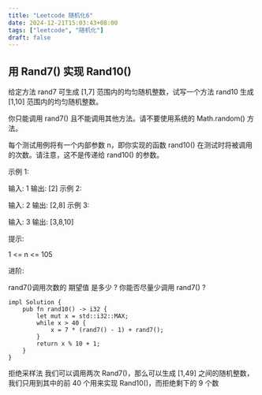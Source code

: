 ```yaml
---
title: "Leetcode 随机化6"
date: 2024-12-21T15:03:43+08:00
tags: ["leetcode", "随机化"]
draft: false
---
```


## 用 Rand7() 实现 Rand10()
给定方法 rand7 可生成 [1,7] 范围内的均匀随机整数，试写一个方法 rand10 生成 [1,10] 范围内的均匀随机整数。

你只能调用 rand7() 且不能调用其他方法。请不要使用系统的 Math.random() 方法。

每个测试用例将有一个内部参数 n，即你实现的函数 rand10() 在测试时将被调用的次数。请注意，这不是传递给 rand10() 的参数。

 

示例 1:

输入: 1
输出: [2]
示例 2:

输入: 2
输出: [2,8]
示例 3:

输入: 3
输出: [3,8,10]
 

提示:

1 <= n <= 105
 

进阶:

rand7()调用次数的 期望值 是多少 ?
你能否尽量少调用 rand7() ?

```
impl Solution {
    pub fn rand10() -> i32 {
        let mut x = std::i32::MAX;
        while x > 40 {
            x = 7 * (rand7() - 1) + rand7();
        }
        return x % 10 + 1;
    }
}
```
拒绝采样法
我们可以调用两次 Rand7()，那么可以生成 [1,49] 之间的随机整数，我们只用到其中的前 40 个用来实现 Rand10()，而拒绝剩下的 9 个数